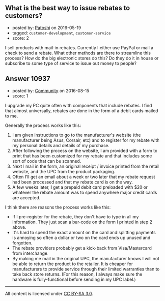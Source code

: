 ## What is the best way to issue rebates to customers?

- posted by: [Patoshi](https://stackexchange.com/users/1804885/patoshi) on 2016-05-19
- tagged: `customer-development`, `customer-service`
- score: 2

I sell products with mail-in rebates. Currently I either use PayPal or mail a check to send a rebate. What other methods are there to streamline this process? How do the big electronic stores do this? Do they do it in house or subscribe to some type of service to issue out money to people?


## Answer 10937

- posted by: [Community](https://stackexchange.com/users/-1/community) on 2016-08-15
- score: 1

I upgrade my PC quite often with components that include rebates. I find that almost universally, rebates are done in the form of a debit cards mailed to me.

Generally the process works like this:

1. I am given instructions to go to the manufacturer's website (the manufacturer being Asus, Corsair, etc) and to register for my rebate with my personal details and details of my purchase.
2. After following the process on the website, I am provided with a form to print that has been customized for my rebate and that includes some sort of code that can be scanned.
3. Next I mail in the form, an original receipt / invoice printed from the retail website, and the UPC from the product packaging.
4. Often I'll get an email about a week or two later that my rebate request had been processed and that my rebate card is on the way.
5. A few weeks later, I get a prepaid debit card preloaded with $20 or whatever the rebate amount was to spend anywhere major credit cards are accepted.

I think there are reasons the process works like this:

- If I pre-register for the rebate, they don't have to type in all my information. They just scan a bar-code on the form I printed in step 2 above.
- It's hard to spend the exact amount on the card and splitting payments is annoying so often a dollar or two on the card ends up unused and forgotten.
- The rebate providers probably get a kick-back from Visa/Mastercard from interchange.
- By making me mail in the original UPC, the manufacturer knows I will not be able to return the product to the retailer. It is cheaper for manufacturers to provide service through their limited warranties than to take back store returns. (For this reason, I always make sure the hardware is fully-functional before sending in my UPC label.)



---

All content is licensed under [CC BY-SA 3.0](https://creativecommons.org/licenses/by-sa/3.0/).
